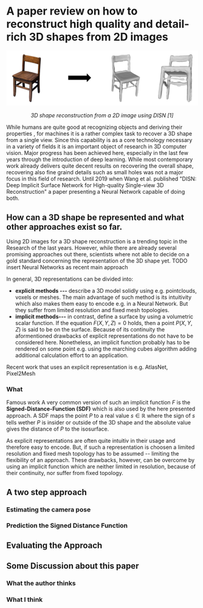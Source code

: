 

# A paper review on how to reconstruct high quality and detail-rich 3D shapes from 2D images
![enter image description here](https://github.com/bockph/DISN-Presentation/blob/master/title_1.png?raw=true)
<center><i>3D shape reconstruction from a 2D image using DISN [1]</i></center> 

While humans are quite good at recognizing objects and deriving their properties , for machines it is a rather complex task to recover a 3D shape from a single view. Since this capability is as a core technology necessary in a variety of fields it is an important object of research in 3D computer vision.  Major progress has been achieved here, especially in the last few years through the introduction of deep learning. While most contemporary work already delivers quite decent results on recovering the overall shape, recovering also fine graind details such as small holes was not a major focus in this field of research. Until 2019 when Wang et al. published "DISN: Deep Implicit Surface Network for High-quality Single-view 3D Reconstruction" a paper presenting a Neural Network capable of doing both. 

## How can a 3D shape be represented and what other approaches exist so far.
Using 2D images for a 3D shape reconstruction is a trending topic in the Research of the last years. However, while there are already several promising approaches out there, scientists where not able to decide on a gold standard concerning the representation of the 3D shape yet. TODO insert Neural Networks as recent main approach

In general, 3D representations can be divided into:

 - **explicit methods ---** describe a 3D model solidly using e.g. pointclouds, voxels or meshes. The main advantage of such method is its intuitivity which also makes them easy to encode e.g. in a Neural Network. But they suffer from limited resolution and fixed mesh topologies.
 - **implicit methods---** in contrast, define a surface by using a volumetric scalar function. If the equation $F(X,Y,Z) = 0$ holds, then a point $P(X,Y,Z)$ is said to be on the surface.  Because of its continuity the aformentioned drawbacks of explicit representations do not have to be considered here. Nonetheless, an implicit function probably has to be rendered on some point e.g. using the marching cubes algorithm adding additional calculation effort to an application.


Recent work that uses  an explicit representation is e.g. AtlasNet, Pixel2Mesh
### What 
Famous work
A very common version of such an implicit function $F$ is the **Signed-Distance-Function (SDF)** which is also used by the here presented approach. A SDF maps the point $P$ to a real value $s  \in \mathbb{R}$ where the sign of $s$ tells wether $P$ is insider or outside of the 3D shape and the absolute value gives the distance of $P$ to the isosurface.

As explicit representations are often quite intuitiv in their usage and therefore easy to encode. But, if such a representation is choosen a limited resolution and fixed mesh topology has to be assumed -- limiting the flexibility of an approach. These drawbacks, however, can be overcome by using an implicit function which are neither limited in resolution, because of their continuity,  nor suffer from fixed topology. 





## A two step approach

### Estimating the camera pose

### Prediction the Signed Distance Function

## Evaluating the Approach

## Some Discussion about this paper

### What the author thinks

### What I think

<!--stackedit_data:
eyJoaXN0b3J5IjpbLTMyMDE1NjIsLTIxMjE2OTM2MDIsNTU0MD
Y3ODA5LC0yMTQ2MjkzNjI0LDE1MjYxMjc0ODYsNTIzNzE3ODMz
LC05ODMwNzM5OTQsLTE1NDI0NzU3MjQsLTQyMjg1NTU0MiwyMT
IzMjExNjk4LC0zNDk4OTEyODUsLTE0NTM5NzcwNTksMjc2NzI3
NTUsMTUyODcxMjM0NywtMjU1MDY5NjcwLC04NjAzMTQyMjAsMT
MzNjc2MTExNiwtMTA3MzU3NzQ1MiwyMDAwMjgwODAxLC02Njk1
NDQ4NTZdfQ==
-->